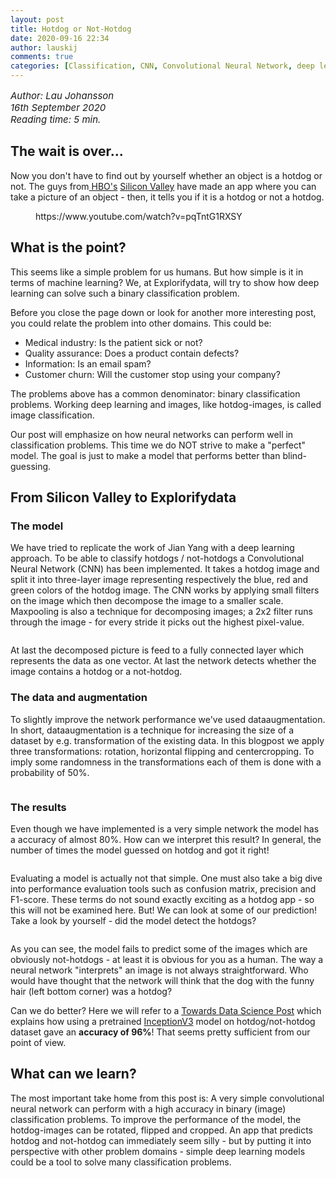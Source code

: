 ```yaml
---
layout: post
title: Hotdog or Not-Hotdog
date: 2020-09-16 22:34
author: lauskij
comments: true
categories: [Classification, CNN, Convolutional Neural Network, deep learning, HBO, HBO Nordic, Hotdog, Ikke kategoriseret, Machine learning, ML, neural networks, Not-hotdog, Silicon Valley]
---
```

<!-- wp:paragraph {"customFontSize":15} -->
<p style="font-size:15px"><em>Author: Lau Johansson<br>16th September 2020<br>Reading time: 5 min.</em></p>
<!-- /wp:paragraph -->

<!-- wp:heading -->
<h2>The wait is over... </h2>
<!-- /wp:heading -->

<!-- wp:paragraph -->
<p>Now you don't have to find out by yourself whether an object is a hotdog or not. The guys from<a href="https://dk.hbonordic.com/"> HBO's</a> <a href="https://en.wikipedia.org/wiki/Silicon_Valley_(TV_series)">Silicon Valley</a> have made an app where you can take a picture of an object - then, it tells you if it is a hotdog or not a hotdog.</p>
<!-- /wp:paragraph -->

<!-- wp:embed {"url":"https://www.youtube.com/watch?v=pqTntG1RXSY","type":"video","providerNameSlug":"youtube","responsive":true,"className":"wp-embed-aspect-16-9 wp-has-aspect-ratio"} -->
<figure class="wp-block-embed is-type-video is-provider-youtube wp-block-embed-youtube wp-embed-aspect-16-9 wp-has-aspect-ratio"><div class="wp-block-embed__wrapper">
https://www.youtube.com/watch?v=pqTntG1RXSY
</div></figure>
<!-- /wp:embed -->

<!-- wp:heading -->
<h2>What is the point?</h2>
<!-- /wp:heading -->

<!-- wp:paragraph -->
<p>This seems like a simple problem for us humans. But how simple is it in terms of machine learning? We, at Explorifydata, will try to show how deep learning can solve such a binary classification problem. </p>
<!-- /wp:paragraph -->

<!-- wp:paragraph -->
<p>Before you close the page down or look for another more interesting post, you could relate the problem into other domains. This could be:</p>
<!-- /wp:paragraph -->

<!-- wp:list -->
<ul><li>Medical industry: Is the patient sick or not?</li><li>Quality assurance: Does a product contain defects?</li><li>Information:  Is an email spam?</li><li>Customer churn: Will the customer stop using your company?</li></ul>
<!-- /wp:list -->

<!-- wp:paragraph -->
<p>The problems above has a common denominator: binary classification problems. Working deep learning and images, like hotdog-images, is called image classification. </p>
<!-- /wp:paragraph -->

<!-- wp:paragraph -->
<p>Our post will emphasize on how neural networks can perform well in classification problems. This time we do NOT strive to make a "perfect" model. The goal is just to make a model that performs better than blind-guessing. </p>
<!-- /wp:paragraph -->

<!-- wp:heading -->
<h2>From Silicon Valley to Explorifydata</h2>
<!-- /wp:heading -->

<!-- wp:heading {"level":3} -->
<h3>The model</h3>
<!-- /wp:heading -->

<!-- wp:paragraph -->
<p>We have tried to replicate the work of Jian Yang with a deep learning approach. To be able to classify hotdogs / not-hotdogs a Convolutional Neural Network (CNN) has been implemented. It takes a hotdog image and split it into three-layer image representing respectively the blue, red and green colors of the hotdog image. The CNN works by applying small filters on the image which then decompose the image to a smaller scale. Maxpooling is also a technique for decomposing images; a 2x2 filter runs through the image - for every stride it picks out the highest pixel-value.   </p>
<!-- /wp:paragraph -->

<!-- wp:image {"id":1505,"sizeSlug":"large","linkDestination":"none"} -->
<figure class="wp-block-image size-large"><img src="https://explorifydata.com/wp-content/uploads/2021/03/cnn_explain.png" alt="" class="wp-image-1505"/></figure>
<!-- /wp:image -->

<!-- wp:paragraph -->
<p>At last the decomposed picture is feed to a fully connected layer which represents the data as one vector. At last the network detects whether the image contains a hotdog or a not-hotdog. </p>
<!-- /wp:paragraph -->

<!-- wp:heading {"level":3} -->
<h3>The data and augmentation</h3>
<!-- /wp:heading -->

<!-- wp:paragraph -->
<p>To slightly improve the network performance we've used dataaugmentation. In short, dataaugmentation is a technique for increasing the size of a dataset by e.g. transformation of the existing data. In this blogpost we apply three transformations: rotation, horizontal flipping and centercropping. To imply some randomness in the transformations each of them is done with a probability of 50%. </p>
<!-- /wp:paragraph -->

<!-- wp:image {"id":1507,"sizeSlug":"large","linkDestination":"none"} -->
<figure class="wp-block-image size-large"><img src="https://explorifydata.com/wp-content/uploads/2021/03/cnn_explain_augmentation-1.png" alt="" class="wp-image-1507"/></figure>
<!-- /wp:image -->

<!-- wp:heading {"level":3} -->
<h3>The results</h3>
<!-- /wp:heading -->

<!-- wp:paragraph -->
<p>Even though we have implemented is a very simple network the model has a accuracy of almost 80%. How can we interpret this result? In general, the number of times the model guessed on hotdog and got it right!</p>
<!-- /wp:paragraph -->

<!-- wp:image {"id":1508,"sizeSlug":"large","linkDestination":"none"} -->
<figure class="wp-block-image size-large"><img src="https://explorifydata.com/wp-content/uploads/2021/03/cnn_explain_results-1.png" alt="" class="wp-image-1508"/></figure>
<!-- /wp:image -->

<!-- wp:paragraph -->
<p>Evaluating a model is actually not that simple. One must also take a big dive into performance evaluation tools such as confusion matrix, precision and F1-score. These terms do not sound exactly exciting as a hotdog app - so this will not be examined here. But! We can look at some of our prediction! Take a look by yourself - did the model detect the hotdogs?</p>
<!-- /wp:paragraph -->

<!-- wp:image {"id":1509,"sizeSlug":"large","linkDestination":"none"} -->
<figure class="wp-block-image size-large"><img src="https://explorifydata.com/wp-content/uploads/2021/03/hotdog_predictions-1024x328-1.png" alt="" class="wp-image-1509"/></figure>
<!-- /wp:image -->

<!-- wp:paragraph -->
<p>As you can see, the model fails to predict some of the images which are obviously not-hotdogs - at least it is obvious for you as a human. The way a neural network "interprets" an image is not always straightforward. Who would have thought that the network will think that the dog with the funny hair (left bottom corner) was a hotdog? </p>
<!-- /wp:paragraph -->

<!-- wp:paragraph -->
<p>Can we do better? Here we will refer to a <a href="https://towardsdatascience.com/building-the-hotdog-not-hotdog-classifier-from-hbos-silicon-valley-c0cb2317711f">Towards Data Science Post</a> which explains how using a pretrained <a href="https://en.wikipedia.org/wiki/Inceptionv3">InceptionV3</a> model on hotdog/not-hotdog dataset gave an <strong>accuracy of 96%</strong>! That seems pretty sufficient from our point of view. </p>
<!-- /wp:paragraph -->

<!-- wp:heading -->
<h2>What can we learn?</h2>
<!-- /wp:heading -->

<!-- wp:paragraph -->
<p>The most important take home from this post is: A very simple convolutional neural network can perform with a high accuracy in binary (image) classification problems. To improve the performance of the model, the hotdog-images can be rotated, flipped and cropped. An app that predicts hotdog and not-hotdog can immediately seem silly - but by putting it into perspective with other problem domains - simple deep learning models could be a tool to solve many classification problems. </p>
<!-- /wp:paragraph -->
